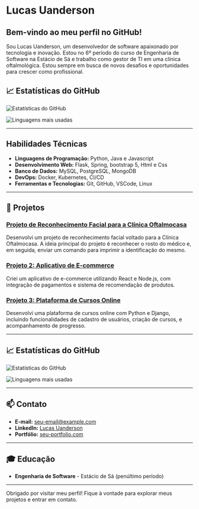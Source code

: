 # Lucas Uanderson 

## Bem-vindo ao meu perfil no GitHub!

  Sou Lucas Uanderson, um desenvolvedor de software apaixonado por tecnologia e inovação. Estou no 6º período do curso de Engenharia de Software na Estácio de Sá e trabalho como gestor de TI em uma clínica oftalmológica. Estou sempre em busca de novos desafios e oportunidades para crescer como profissional.


## 📈 Estatísticas do GitHub

![Estatísticas do GitHub](https://github-readme-stats.vercel.app/api?username=LucasUanderson&show_icons=true&theme=radical)

![Linguagens mais usadas](https://github-readme-stats.vercel.app/api/top-langs/?username=LucasUanderson&layout=compact&theme=radical)

---

## Habilidades Técnicas

- **Linguagens de Programação:** Python, Java e Javascript
- **Desenvolvimento Web:** Flask, Spring, bootstrap 5, Html e Css
- **Banco de Dados:** MySQL, PostgreSQL, MongoDB
- **DevOps:** Docker, Kubernetes, CI/CD
- **Ferramentas e Tecnologias:** Git, GitHub, VSCode, Linux

---

## 🚀 Projetos

### [Projeto de Reconhecimento Facial para a Clínica Oftalmocasa](https://github.com/seu-usuario/projeto2)
Desenvolvi um projeto de reconhecimento facial voltado para a Clínica Oftalmocasa. A ideia principal do projeto é reconhecer o rosto do médico e, em seguida, enviar um comando para imprimir a identificação do mesmo.


### [Projeto 2: Aplicativo de E-commerce](https://github.com/seu-usuario/projeto2)
Criei um aplicativo de e-commerce utilizando React e Node.js, com integração de pagamentos e sistema de recomendação de produtos.

### [Projeto 3: Plataforma de Cursos Online](https://github.com/seu-usuario/projeto3)
Desenvolvi uma plataforma de cursos online com Python e Django, incluindo funcionalidades de cadastro de usuários, criação de cursos, e acompanhamento de progresso.

---

## 📈 Estatísticas do GitHub

![Estatísticas do GitHub](https://github-readme-stats.vercel.app/api?username=LucasUanderson&show_icons=true&theme=radical)

![Linguagens mais usadas](https://github-readme-stats.vercel.app/api/top-langs/?username=LucasUanderson&layout=compact&theme=radical)

---

## 📫 Contato

- **E-mail:** [seu-email@example.com](mailto:seu-email@example.com)
- **LinkedIn:** [Lucas Uanderson](https://www.linkedin.com/in/seu-usuario)
- **Portfólio:** [seu-portfolio.com](https://seu-portfolio.com)

---

## 🎓 Educação

- **Engenharia de Software** - Estácio de Sá (penúltimo período)

---

Obrigado por visitar meu perfil! Fique à vontade para explorar meus projetos e entrar em contato.




